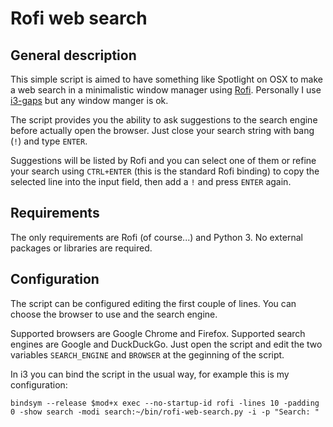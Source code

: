 # Rofi web search

## General description

This simple script is aimed to have something like Spotlight on OSX to make a
web search in a minimalistic window manager using
[Rofi](https://github.com/davatorium/rofi). Personally I use
[i3-gaps](https://github.com/Airblader/i3) but any window manger is ok.

The script provides you the ability to ask suggestions to the search engine
before actually open the browser. Just close your search string with bang (`!`)
and type `ENTER`.

Suggestions will be listed by Rofi and you can select one of them or refine your
search using `CTRL+ENTER` (this is the standard Rofi binding) to copy the
selected line into the input field, then add a `!` and press `ENTER` again.

## Requirements

The only requirements are Rofi (of course...) and Python 3. No external packages
or libraries are required.

## Configuration

The script can be configured editing the first couple of lines. You can choose
the browser to use and the search engine.

Supported browsers are Google Chrome and Firefox. Supported search engines are
Google and DuckDuckGo. Just open the script and edit the two variables
`SEARCH_ENGINE` and `BROWSER` at the geginning of the script.

In i3 you can bind the script in the usual way, for example this is my
configuration:

```
bindsym --release $mod+x exec --no-startup-id rofi -lines 10 -padding 0 -show search -modi search:~/bin/rofi-web-search.py -i -p "Search: "
```

